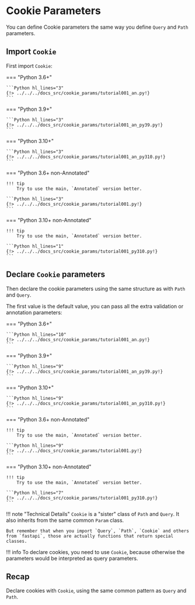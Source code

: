 # Cookie Parameters

You can define Cookie parameters the same way you define `Query` and `Path` parameters.

## Import `Cookie`

First import `Cookie`:

=== "Python 3.6+"

    ```Python hl_lines="3"
    {!> ../../../docs_src/cookie_params/tutorial001_an.py!}
    ```

=== "Python 3.9+"

    ```Python hl_lines="3"
    {!> ../../../docs_src/cookie_params/tutorial001_an_py39.py!}
    ```

=== "Python 3.10+"

    ```Python hl_lines="3"
    {!> ../../../docs_src/cookie_params/tutorial001_an_py310.py!}
    ```

=== "Python 3.6+ non-Annotated"

    !!! tip
        Try to use the main, `Annotated` version better.

    ```Python hl_lines="3"
    {!> ../../../docs_src/cookie_params/tutorial001.py!}
    ```

=== "Python 3.10+ non-Annotated"

    !!! tip
        Try to use the main, `Annotated` version better.

    ```Python hl_lines="1"
    {!> ../../../docs_src/cookie_params/tutorial001_py310.py!}
    ```

## Declare `Cookie` parameters

Then declare the cookie parameters using the same structure as with `Path` and `Query`.

The first value is the default value, you can pass all the extra validation or annotation parameters:

=== "Python 3.6+"

    ```Python hl_lines="10"
    {!> ../../../docs_src/cookie_params/tutorial001_an.py!}
    ```

=== "Python 3.9+"

    ```Python hl_lines="9"
    {!> ../../../docs_src/cookie_params/tutorial001_an_py39.py!}
    ```

=== "Python 3.10+"

    ```Python hl_lines="9"
    {!> ../../../docs_src/cookie_params/tutorial001_an_py310.py!}
    ```

=== "Python 3.6+ non-Annotated"

    !!! tip
        Try to use the main, `Annotated` version better.

    ```Python hl_lines="9"
    {!> ../../../docs_src/cookie_params/tutorial001.py!}
    ```

=== "Python 3.10+ non-Annotated"

    !!! tip
        Try to use the main, `Annotated` version better.

    ```Python hl_lines="7"
    {!> ../../../docs_src/cookie_params/tutorial001_py310.py!}
    ```

!!! note "Technical Details"
    `Cookie` is a "sister" class of `Path` and `Query`. It also inherits from the same common `Param` class.

    But remember that when you import `Query`, `Path`, `Cookie` and others from `fastapi`, those are actually functions that return special classes.

!!! info
    To declare cookies, you need to use `Cookie`, because otherwise the parameters would be interpreted as query parameters.

## Recap

Declare cookies with `Cookie`, using the same common pattern as `Query` and `Path`.
